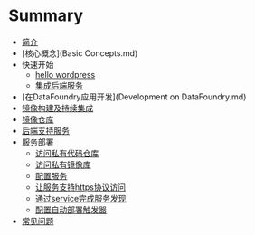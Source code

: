 # Summary

* [简介](README.md)
* [核心概念](Basic Concepts.md)
* 快速开始
   * [hello wordpress](quick_start/01_deploy.md)
   * [集成后端服务](quick_start/02_bind_backingservice.md)
* [在DataFoundry应用开发](Development on DataFoundry.md)
* [镜像构建及持续集成](Imagebuild&CI.md)
* [镜像仓库](Repository.md)
* [后端支持服务](Backingservice.md)
* 服务部署
   * [访问私有代码仓库](service_deployment/access_private_code_repos.md)
   * [访问私有镜像库](service_deployment/access_private_image_registry.md)
   * [配置服务](service_deployment/config_service.md)
   * [让服务支持https协议访问](service_deployment/router_configuration.md)
   * [通过service完成服务发现](service_deployment/service_discovery.md)
   * [配置自动部署触发器](service_deployment/config_deploy_trigger.md)
* [常见问题](Troubleshooting.md)


